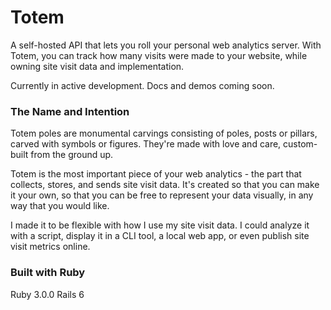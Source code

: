 # Totem

A self-hosted API that lets you roll your personal web analytics server. With Totem, you can track how many visits were made to your website, while owning site visit data and implementation.

Currently in active development. Docs and demos coming soon.

### The Name and Intention
Totem poles are monumental carvings consisting of poles, posts or pillars, carved with symbols or figures. They're made with love and care, custom-built from the ground up. 

Totem is the most important piece of your web analytics - the part that collects, stores, and sends site visit data. It's created so that you can make it your own, so that you can be free to represent your data visually, in any way that you would like. 

I made it to be flexible with how I use my site visit data. I could analyze it with a script, display it in a CLI tool, a local web app, or even publish site visit metrics online.

### Built with Ruby
Ruby 3.0.0
Rails 6
